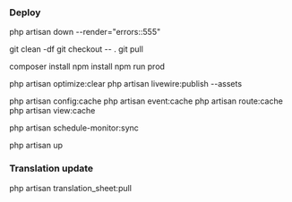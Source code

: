 ### Deploy
php artisan down --render="errors::555"

git clean -df
git checkout -- .
git pull

composer install
npm install
npm run prod

php artisan optimize:clear
php artisan livewire:publish --assets

php artisan config:cache
php artisan event:cache
php artisan route:cache
php artisan view:cache

php artisan schedule-monitor:sync

php artisan up


### Translation update
php artisan translation_sheet:pull
